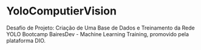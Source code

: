 # YoloComputierVision
Desafio de Projeto:  Criação de Uma Base de Dados e Treinamento da Rede YOLO Bootcamp BairesDev - Machine Learning Training, promovido pela plataforma DIO.
